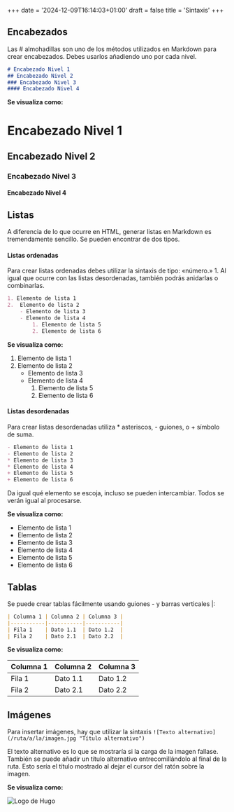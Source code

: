 +++
date = '2024-12-09T16:14:03+01:00'
draft = false
title = 'Sintaxis'
+++

## Encabezados

Las # almohadillas son uno de los métodos utilizados en Markdown para crear encabezados. Debes usarlos añadiendo uno por cada nivel.

```markdown
# Encabezado Nivel 1
## Encabezado Nivel 2
### Encabezado Nivel 3
#### Encabezado Nivel 4
```
**Se visualiza como:**

# Encabezado Nivel 1
## Encabezado Nivel 2
### Encabezado Nivel 3
#### Encabezado Nivel 4

## Listas
A diferencia de lo que ocurre en HTML, generar listas en Markdown es tremendamente sencillo. Se pueden encontrar de dos tipos.

#### Listas ordenadas

Para crear listas ordenadas debes utilizar la sintaxis de tipo: «número.» 1. Al igual que ocurre con las listas desordenadas, también podrás anidarlas o combinarlas.

```Markdown
1. Elemento de lista 1
2.  Elemento de lista 2
    - Elemento de lista 3
    - Elemento de lista 4
        1. Elemento de lista 5
        2. Elemento de lista 6
```
**Se visualiza como:**
1. Elemento de lista 1
2.  Elemento de lista 2
    - Elemento de lista 3
    - Elemento de lista 4
        1. Elemento de lista 5
        2. Elemento de lista 6

#### Listas desordenadas

Para crear listas desordenadas utiliza * asteriscos, - guiones, o + símbolo de suma.

```Markdown
- Elemento de lista 1
- Elemento de lista 2
* Elemento de lista 3
* Elemento de lista 4
+ Elemento de lista 5
+ Elemento de lista 6
```
Da igual qué elemento se escoja, incluso se pueden intercambiar. Todos se verán igual al procesarse.

**Se visualiza como:**
- Elemento de lista 1
- Elemento de lista 2
- Elemento de lista 3
- Elemento de lista 4
- Elemento de lista 5
- Elemento de lista 6

## Tablas

Se puede crear tablas fácilmente usando guiones - y barras verticales |:

```markdown
| Columna 1 | Columna 2 | Columna 3 |
|-----------|-----------|-----------|
| Fila 1    | Dato 1.1  | Dato 1.2  |
| Fila 2    | Dato 2.1  | Dato 2.2  |
```
**Se visualiza como:**

| Columna 1 | Columna 2 | Columna 3 |
|-----------|-----------|-----------|
| Fila 1    | Dato 1.1  | Dato 1.2  |
| Fila 2    | Dato 2.1  | Dato 2.2  |

## Imágenes
Para insertar imágenes, hay que utilizar la sintaxis `![Texto alternativo](/ruta/a/la/imagen.jpg "Título alternativo")`

El texto alternativo es lo que se mostraría si la carga de la imagen fallase.
También se puede añadir un título alternativo entrecomillándolo al final de la ruta. Esto sería el título mostrado al dejar el cursor del ratón sobre la imagen.

**Se visualiza como:**

![Logo de Hugo](https://gohugo.io/img/hugo-logo.png "Logo Hugo")